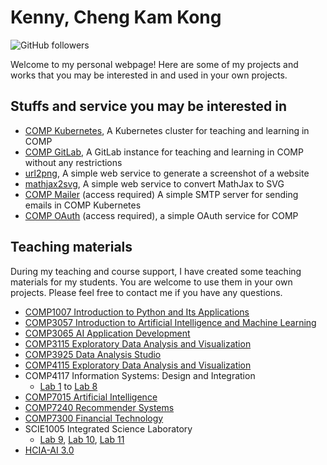 # Kenny, Cheng Kam Kong

![GitHub followers](https://img.shields.io/github/followers/hkbu-kennycheng?style=social)

Welcome to my personal webpage! Here are some of my projects and works that you may be interested in and used in your own projects.

## Stuffs and service you may be interested in

- [COMP Kubernetes](https://kubernetes.hkbu.dev/), A Kubernetes cluster for teaching and learning in COMP
- [COMP GitLab](https://gitlab.hkbu.app/), A GitLab instance for teaching and learning in COMP without any restrictions
- [url2png](https://github.com/hkbu-kennycheng/url2png-express), A simple web service to generate a screenshot of a website
- [mathjax2svg](https://github.com/hkbu-kennycheng/mathjax2svg-express), A simple web service to convert MathJax to SVG
- [COMP Mailer](https://github.com/Department-of-Computer-Science-HKBU/comp-mailer) (access required) A simple SMTP server for sending emails in COMP Kubernetes
- [COMP OAuth](https://github.com/Department-of-Computer-Science-HKBU/oauth.hkbu.dev) (access required), a simple OAuth service for COMP

## Teaching materials

During my teaching and course support, I have created some teaching materials for my students. You are welcome to use them in your own projects. Please feel free to contact me if you have any questions.

- [COMP1007 Introduction to Python and Its Applications](https://github.com/hkbu-kennycheng/comp1007)
- [COMP3057 Introduction to Artificial Intelligence and Machine Learning](https://github.com/hkbu-kennycheng/comp3057)
- [COMP3065 AI Application Development](https://github.com/hkbu-kennycheng/comp3065)
- [COMP3115 Exploratory Data Analysis and Visualization](https://github.com/hkbu-kennycheng/comp3115/)
- [COMP3925 Data Analysis Studio](https://github.com/hkbu-kennycheng/comp3925)
- [COMP4115 Exploratory Data Analysis and Visualization](https://github.com/hkbu-kennycheng/comp4115/)
- COMP4117 Information Systems: Design and Integration
  - [Lab 1](https://hkbu-kennycheng.github.io/comp4117/2023/Lab1) to [Lab 8](https://hkbu-kennycheng.github.io/comp4117/2023/Lab8)
- [COMP7015 Artificial Intelligence](https://github.com/hkbu-kennycheng/comp7015)
- [COMP7240 Recommender Systems](https://github.com/hkbu-kennycheng/comp7240)
- [COMP7300 Financial Technology](https://hkbu-kennycheng.github.io/comp7300/2023/Lab)
- SCIE1005 Integrated Science Laboratory
  - [Lab 9](https://ug-cs-hkbu.github.io/ISLabMaterial/2023/lab9), [Lab 10](https://ug-cs-hkbu.github.io/ISLabMaterial/2023/lab10), [Lab 11](https://ug-cs-hkbu.github.io/ISLabMaterial/2023/Lab11)
- [HCIA-AI 3.0](https://hcia-ai.hkbu.dev/)